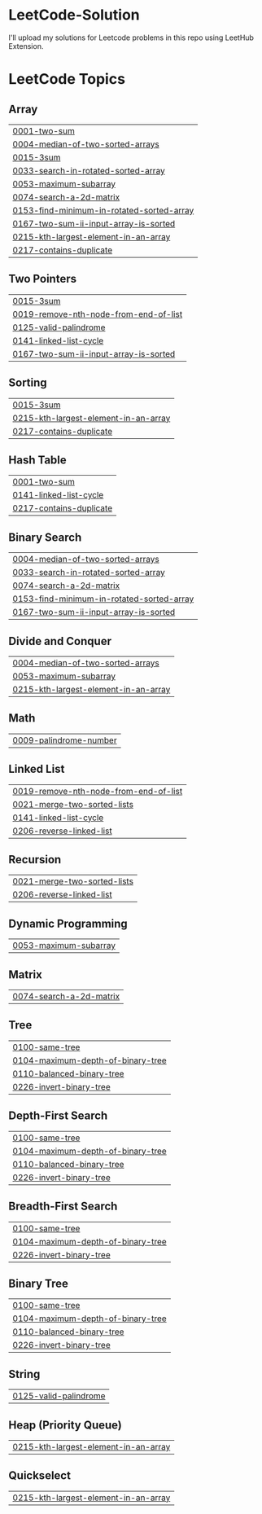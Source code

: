 # LeetCode-Solution
I'll upload my solutions for Leetcode problems in this repo using LeetHub Extension.

<!---LeetCode Topics Start-->
# LeetCode Topics
## Array
|  |
| ------- |
| [0001-two-sum](https://github.com/khizar457/LeetCode-Solution/tree/master/0001-two-sum) |
| [0004-median-of-two-sorted-arrays](https://github.com/khizar457/LeetCode-Solution/tree/master/0004-median-of-two-sorted-arrays) |
| [0015-3sum](https://github.com/khizar457/LeetCode-Solution/tree/master/0015-3sum) |
| [0033-search-in-rotated-sorted-array](https://github.com/khizar457/LeetCode-Solution/tree/master/0033-search-in-rotated-sorted-array) |
| [0053-maximum-subarray](https://github.com/khizar457/LeetCode-Solution/tree/master/0053-maximum-subarray) |
| [0074-search-a-2d-matrix](https://github.com/khizar925/LeetCode-Solution/tree/master/0074-search-a-2d-matrix) |
| [0153-find-minimum-in-rotated-sorted-array](https://github.com/khizar925/LeetCode-Solution/tree/master/0153-find-minimum-in-rotated-sorted-array) |
| [0167-two-sum-ii-input-array-is-sorted](https://github.com/khizar925/LeetCode-Solution/tree/master/0167-two-sum-ii-input-array-is-sorted) |
| [0215-kth-largest-element-in-an-array](https://github.com/khizar925/LeetCode-Solution/tree/master/0215-kth-largest-element-in-an-array) |
| [0217-contains-duplicate](https://github.com/khizar925/LeetCode-Solution/tree/master/0217-contains-duplicate) |
## Two Pointers
|  |
| ------- |
| [0015-3sum](https://github.com/khizar457/LeetCode-Solution/tree/master/0015-3sum) |
| [0019-remove-nth-node-from-end-of-list](https://github.com/khizar457/LeetCode-Solution/tree/master/0019-remove-nth-node-from-end-of-list) |
| [0125-valid-palindrome](https://github.com/khizar925/LeetCode-Solution/tree/master/0125-valid-palindrome) |
| [0141-linked-list-cycle](https://github.com/khizar925/LeetCode-Solution/tree/master/0141-linked-list-cycle) |
| [0167-two-sum-ii-input-array-is-sorted](https://github.com/khizar925/LeetCode-Solution/tree/master/0167-two-sum-ii-input-array-is-sorted) |
## Sorting
|  |
| ------- |
| [0015-3sum](https://github.com/khizar457/LeetCode-Solution/tree/master/0015-3sum) |
| [0215-kth-largest-element-in-an-array](https://github.com/khizar925/LeetCode-Solution/tree/master/0215-kth-largest-element-in-an-array) |
| [0217-contains-duplicate](https://github.com/khizar925/LeetCode-Solution/tree/master/0217-contains-duplicate) |
## Hash Table
|  |
| ------- |
| [0001-two-sum](https://github.com/khizar457/LeetCode-Solution/tree/master/0001-two-sum) |
| [0141-linked-list-cycle](https://github.com/khizar925/LeetCode-Solution/tree/master/0141-linked-list-cycle) |
| [0217-contains-duplicate](https://github.com/khizar925/LeetCode-Solution/tree/master/0217-contains-duplicate) |
## Binary Search
|  |
| ------- |
| [0004-median-of-two-sorted-arrays](https://github.com/khizar457/LeetCode-Solution/tree/master/0004-median-of-two-sorted-arrays) |
| [0033-search-in-rotated-sorted-array](https://github.com/khizar457/LeetCode-Solution/tree/master/0033-search-in-rotated-sorted-array) |
| [0074-search-a-2d-matrix](https://github.com/khizar925/LeetCode-Solution/tree/master/0074-search-a-2d-matrix) |
| [0153-find-minimum-in-rotated-sorted-array](https://github.com/khizar925/LeetCode-Solution/tree/master/0153-find-minimum-in-rotated-sorted-array) |
| [0167-two-sum-ii-input-array-is-sorted](https://github.com/khizar925/LeetCode-Solution/tree/master/0167-two-sum-ii-input-array-is-sorted) |
## Divide and Conquer
|  |
| ------- |
| [0004-median-of-two-sorted-arrays](https://github.com/khizar457/LeetCode-Solution/tree/master/0004-median-of-two-sorted-arrays) |
| [0053-maximum-subarray](https://github.com/khizar457/LeetCode-Solution/tree/master/0053-maximum-subarray) |
| [0215-kth-largest-element-in-an-array](https://github.com/khizar925/LeetCode-Solution/tree/master/0215-kth-largest-element-in-an-array) |
## Math
|  |
| ------- |
| [0009-palindrome-number](https://github.com/khizar457/LeetCode-Solution/tree/master/0009-palindrome-number) |
## Linked List
|  |
| ------- |
| [0019-remove-nth-node-from-end-of-list](https://github.com/khizar457/LeetCode-Solution/tree/master/0019-remove-nth-node-from-end-of-list) |
| [0021-merge-two-sorted-lists](https://github.com/khizar457/LeetCode-Solution/tree/master/0021-merge-two-sorted-lists) |
| [0141-linked-list-cycle](https://github.com/khizar925/LeetCode-Solution/tree/master/0141-linked-list-cycle) |
| [0206-reverse-linked-list](https://github.com/khizar925/LeetCode-Solution/tree/master/0206-reverse-linked-list) |
## Recursion
|  |
| ------- |
| [0021-merge-two-sorted-lists](https://github.com/khizar457/LeetCode-Solution/tree/master/0021-merge-two-sorted-lists) |
| [0206-reverse-linked-list](https://github.com/khizar925/LeetCode-Solution/tree/master/0206-reverse-linked-list) |
## Dynamic Programming
|  |
| ------- |
| [0053-maximum-subarray](https://github.com/khizar457/LeetCode-Solution/tree/master/0053-maximum-subarray) |
## Matrix
|  |
| ------- |
| [0074-search-a-2d-matrix](https://github.com/khizar925/LeetCode-Solution/tree/master/0074-search-a-2d-matrix) |
## Tree
|  |
| ------- |
| [0100-same-tree](https://github.com/khizar925/LeetCode-Solution/tree/master/0100-same-tree) |
| [0104-maximum-depth-of-binary-tree](https://github.com/khizar925/LeetCode-Solution/tree/master/0104-maximum-depth-of-binary-tree) |
| [0110-balanced-binary-tree](https://github.com/khizar925/LeetCode-Solution/tree/master/0110-balanced-binary-tree) |
| [0226-invert-binary-tree](https://github.com/khizar925/LeetCode-Solution/tree/master/0226-invert-binary-tree) |
## Depth-First Search
|  |
| ------- |
| [0100-same-tree](https://github.com/khizar925/LeetCode-Solution/tree/master/0100-same-tree) |
| [0104-maximum-depth-of-binary-tree](https://github.com/khizar925/LeetCode-Solution/tree/master/0104-maximum-depth-of-binary-tree) |
| [0110-balanced-binary-tree](https://github.com/khizar925/LeetCode-Solution/tree/master/0110-balanced-binary-tree) |
| [0226-invert-binary-tree](https://github.com/khizar925/LeetCode-Solution/tree/master/0226-invert-binary-tree) |
## Breadth-First Search
|  |
| ------- |
| [0100-same-tree](https://github.com/khizar925/LeetCode-Solution/tree/master/0100-same-tree) |
| [0104-maximum-depth-of-binary-tree](https://github.com/khizar925/LeetCode-Solution/tree/master/0104-maximum-depth-of-binary-tree) |
| [0226-invert-binary-tree](https://github.com/khizar925/LeetCode-Solution/tree/master/0226-invert-binary-tree) |
## Binary Tree
|  |
| ------- |
| [0100-same-tree](https://github.com/khizar925/LeetCode-Solution/tree/master/0100-same-tree) |
| [0104-maximum-depth-of-binary-tree](https://github.com/khizar925/LeetCode-Solution/tree/master/0104-maximum-depth-of-binary-tree) |
| [0110-balanced-binary-tree](https://github.com/khizar925/LeetCode-Solution/tree/master/0110-balanced-binary-tree) |
| [0226-invert-binary-tree](https://github.com/khizar925/LeetCode-Solution/tree/master/0226-invert-binary-tree) |
## String
|  |
| ------- |
| [0125-valid-palindrome](https://github.com/khizar925/LeetCode-Solution/tree/master/0125-valid-palindrome) |
## Heap (Priority Queue)
|  |
| ------- |
| [0215-kth-largest-element-in-an-array](https://github.com/khizar925/LeetCode-Solution/tree/master/0215-kth-largest-element-in-an-array) |
## Quickselect
|  |
| ------- |
| [0215-kth-largest-element-in-an-array](https://github.com/khizar925/LeetCode-Solution/tree/master/0215-kth-largest-element-in-an-array) |
<!---LeetCode Topics End-->